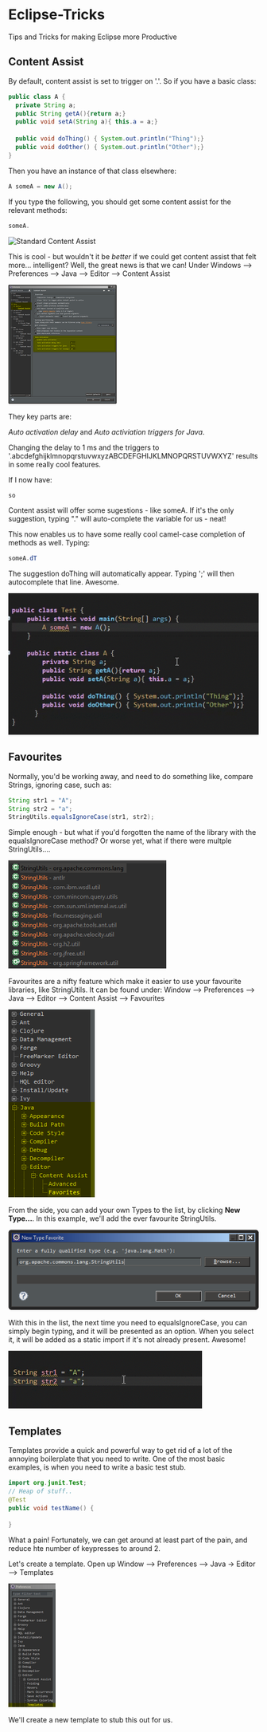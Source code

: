 # Eclipse-Tricks

Tips and Tricks for making Eclipse more Productive

## Content Assist

By default, content assist is set to trigger on '.'. So if you have a basic class:
```java
public class A {
  private String a;
  public String getA(){return a;}
  public void setA(String a){ this.a = a;}
  
  public void doThing() { System.out.println("Thing");}
  public void doOther() { System.out.println("Other");}
}
```

Then you have an instance of that class elsewhere:
```java
A someA = new A();
```

If you type the following, you should get some content assist for the relevant methods:
```java
someA.
```

![Standard Content Assist](resources/old-ca.gif)

This is cool - but wouldn't it be *better* if we could get content assist that felt more... intelligent? Well, the great news is that we can!
Under Windows --> Preferences --> Java --> Editor --> Content Assist

![Content Assist Settings](resources/ca.png)

They key parts are:

*Auto activation delay* and *Auto activiation triggers for Java*.

Changing the delay to 1 ms and the triggers to '.abcdefghijklmnopqrstuvwxyzABCDEFGHIJKLMNOPQRSTUVWXYZ' results in some really cool features.

If I now have:
```java
so
```

Content assist will offer some sugestions - like someA. If it's the only suggestion, typing "." will auto-complete the variable for us - neat!

This now enables us to have some really cool camel-case completion of methods as well. Typing:

```java
someA.dT
```

The suggestion doThing will automatically appear. Typing ';' will then autocomplete that line. Awesome.

![New Content Assist](resources/new-ca.gif)

## Favourites

Normally, you'd be working away, and need to do something like, compare Strings, ignoring case, such as:

```java
String str1 = "A";
String str2 = "a";
StringUtils.equalsIgnoreCase(str1, str2);
```

Simple enough - but what if you'd forgotten the name of the library with the equalsIgnoreCase method? Or worse yet, what if there were multple StringUtils....

![Everyone needs their own](resources/ms.png)

Favourites are a nifty feature which make it easier to use your favourite libraries, like StringUtils. It can be found under: Window --> Preferences --> Java --> Editor --> Content Assist --> Favourites

![Favourites](resources/fa.png)

From the side, you can add your own Types to the list, by clicking **New Type...**. In this example, we'll add the ever favourite StringUtils.

![Types](resources/types.png)

With this in the list, the next time you need to equalsIgnoreCase, you can simply begin typing, and it will be presented as an option. When you select it, it will be added as a static import if it's not already present. Awesome!

![Example of Static Favourites](resources/import.gif)

## Templates

Templates provide a quick and powerful way to get rid of a lot of the annoying boilerplate that you need to write. One of the most basic examples, is when you need to write a basic test stub.

```java
import org.junit.Test;
// Heap of stuff..
@Test
public void testName() {

}
```

What a pain! Fortunately, we can get around at least part of the pain, and reduce hte number of keypresses to around 2.

Let's create a template. Open up Window --> Preferences --> Java -> Editor --> Templates

![Templates](resources/ta.png)

We'll create a new template to stub this out for us.
